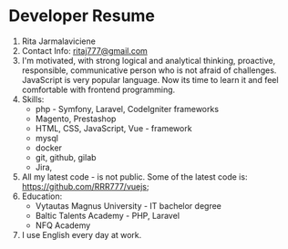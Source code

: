 # Developer Resume

1. Rita Jarmalaviciene
2. Contact Info: ritaj777@gmail.com
3. I'm motivated, with strong logical and analytical thinking, proactive, responsible, communicative person who is not afraid of challenges. JavaScript is very popular language. Now its time to learn it and feel comfortable with frontend programming.
4. Skills:
   - php - Symfony, Laravel, CodeIgniter frameworks
   - Magento, Prestashop
   - HTML, CSS, JavaScript, Vue - framework
   - mysql
   - docker
   - git, github, gilab
   - Jira,
5. All my latest code - is not public. Some of the latest code is: https://github.com/RRR777/vuejs;
7. Education:
    - Vytautas Magnus University - IT bachelor degree
    - Baltic Talents Academy - PHP, Laravel
    - NFQ Academy
8. I use English every day at work.
